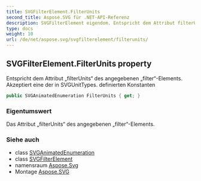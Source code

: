 ```yaml
---
title: SVGFilterElement.FilterUnits
second_title: Aspose.SVG für .NET-API-Referenz
description: SVGFilterElement eigendom. Entspricht dem Attribut filterUnits des angegebenen filterElements. Akzeptiert eine der in SVGUnitTypes. definierten Konstanten
type: docs
weight: 10
url: /de/net/aspose.svg/svgfilterelement/filterunits/
---
```

## SVGFilterElement.FilterUnits property

Entspricht dem Attribut „filterUnits“ des angegebenen „filter“-Elements. Akzeptiert eine der in SVGUnitTypes. definierten Konstanten

```csharp
public SVGAnimatedEnumeration FilterUnits { get; }
```

### Eigentumswert

Das Attribut „filterUnits“ des angegebenen „filter“-Elements.

### Siehe auch

* class [SVGAnimatedEnumeration](../../../aspose.svg.datatypes/svganimatedenumeration/)
* class [SVGFilterElement](../)
* namensraum [Aspose.Svg](../../svgfilterelement/)
* Montage [Aspose.SVG](../../../)


